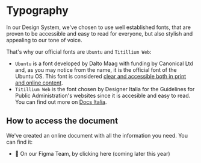 # Typography
In our Design System, we've chosen to use well established fonts, that are proven to be accessible and easy to read for everyone, but also stylish and appealing to our tone of voice.

That's why our official fonts are `Ubuntu` and `Titillium Web`:
- `Ubuntu` is a font developed by Dalto Maag with funding by Canonical Ltd and, as you may notice from the name, it is the official font of the Ubuntu OS. This font is considered [clear and accessible both in print and online content](https://media.specialolympics.org/resources/brand-awareness-and-communication/branding/tools-and-templates/Ubuntu-Guide.pdf).
- `Titillium Web` is the font chosen by Designer Italia for the Guidelines for Public Administration's websites since it is accesible and easy to read. You can find out more on [Docs Italia](https://docs.italia.it/italia/designers-italia/design-linee-guida-docs/it/stabile/doc/introduzione-linee-guida-design.html).

## How to access the document
We've created an online document with all the information you need. You can find it:
- 🚀 On our Figma Team, by clicking here (coming later this year)